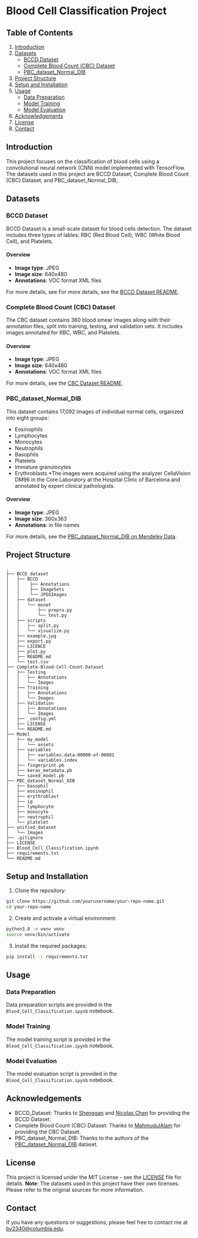 # Blood Cell Classification Project

## Table of Contents
1. [Introduction](#introduction)
2. [Datasets](#datasets)
    * [BCCD Dataset](#bccd-dataset)
    * [Complete Blood Count (CBC) Dataset](#complete-blood-count-cbc-dataset)
    * [PBC_dataset_Normal_DIB](#pbc_dataset_normal_dib)
3. [Project Structure](#project-structure)
4. [Setup and Installation](#setup-and-installation)
5. [Usage](#usage)
    * [Data Preparation](#data-preparation)
    * [Model Training](#model-training)
    * [Model Evaluation](#model-evaluation)
6. [Acknowledgements](#acknowledgements)
7. [License](#license)
8. [Contact](#contact)

## Introduction
This project focuses on the classification of blood cells using a convolutional 
neural network (CNN) model implemented with TensorFlow. The datasets used in 
this project are BCCD Dataset, Complete Blood Count (CBC) Dataset, and 
PBC_dataset_Normal_DIB,

## Datasets
### BCCD Dataset
BCCD Dataset is a small-scale dataset for blood cells detection. The dataset includes
three types of lables: RBC (Red Blood Cell), WBC (White Blood Cell), and Platelets.

#### Overview
* **Image type**: JPEG
* **Image size**: 640x480
* **Annotations**: VOC format XML files

For more details, see For more details, see the [BCCD Dataset README](https://github.com/Shenggan/BCCD_Dataset/blob/master/README.md).

### Complete Blood Count (CBC) Dataset
The CBC dataset contains 360 blood smear images along with their annotation files, 
split into training, testing, and validation sets. It includes images annotated for
RBC, WBC, and Platelets.

#### Overview
* **Image type**: JPEG
* **Image size**: 640x480
* **Annotations**: VOC format XML files

For more details, see the [CBC Dataset README](https://github.com/MahmudulAlam/Complete-Blood-Cell-Count-Dataset/blob/master/README.md).

### PBC_dataset_Normal_DIB
This dataset contains 17,092 images of individual normal cells, organized into eight groups:
* Eosinophils
* Lymphocytes
* Monocytes
* Neutrophils
* Basophils
* Platelets
* Immature granulocytes
* Erythroblasts
*The images were acquired using the analyzer CellaVision DM96 in the Core Laboratory
at the Hospital Clinic of Barcelona and annotated by expert clinical pathologists.
#### Overview
* **Image type**: JPEG
* **Image size**: 360x363
* **Annotations**: in file names

For more details, see the [PBC_dataset_Normal_DIB on Mendeley Data](https://data.mendeley.com/datasets/snkd93bnjr/1).
## Project Structure
```
.
├── BCCD_dataset
│   ├── BCCD
│   │    ├── Annotations
│   │    ├── ImageSets
│   │    └── JPEGImages
│   ├── dataset
│   │   └── mxnet
│   │       ├── prepro.py
│   │       └── test.py
│   ├── scripts
│   │   ├── split.py
│   │   └── visualize.py
│   ├── example.jpg
│   ├── export.py
│   ├── LICENCE
│   ├── plot.py
│   ├── README.md
│   └── test.csv
├── Complete-Blood-Cell-Count-Dataset
│   ├── Testing
│   │   ├── Annotations
│   │   └── Images
│   ├── Training
│   │   ├── Annotations
│   │   └── Images
│   ├── Validation
│   │   ├── Annotations
│   │   └── Images
│   ├── _config.yml
│   ├── LICENSE
│   └── README.md
├── Model
│   ├── my_model
│   │   └── assets
│   ├── variables
│   │   ├── variables.data-00000-of-00001
│   │   └── variables.index
│   ├── fingerprint.pb
│   ├── keras_metadata.pb
│   └── saved_model.pb
├── PBC_dataset_Normal_DIB
│   ├── basophil
│   ├── eosinophil
│   ├── erythroblast
│   ├── ig
│   ├── lymphocyte
│   ├── monocyte
│   ├── neutrophil
│   └── platelet
├── unified_dataset
│   └── Images
├── .gitignore
├── LICENSE
├── Blood_Cell_Classification.ipynb
├── requirements.txt
└── README.md
```
## Setup and Installation
1. Clone the repository:
```bash
git clone https://github.com/yourusername/your-repo-name.git
cd your-repo-name
```
2. Create and activate a virtual environment:
```bash
python3.8 -m venv venv
source venv/bin/activate
```
3. Install the required packages:
```bash
pip install -r requirements.txt
```
## Usage
### Data Preparation
Data preparation scripts are provided in the `Blood_Cell_Classification.ipynb` notebook.
### Model Training
The model training script is provided in the `Blood_Cell_Classification.ipynb` notebook.
### Model Evaluation
The model evaluation script is provided in the `Blood_Cell_Classification.ipynb` notebook.
## Acknowledgements
* BCCD_Dataset: Thanks to [Shenggan](https://github.com/Shenggan) and [Nicolas Chen](https://github.com/nicolaschen1) for providing the BCCD Dataset.
* Complete Blood Count (CBC) Dataset: Thanks to [MahmudulAlam](https://github.com/MahmudulAlam/Complete-Blood-Cell-Count-Dataset/commits?author=MahmudulAlam) for providing the CBC Dataset.
* PBC_dataset_Normal_DIB: Thanks to the authors of the [PBC_dataset_Normal_DIB](https://data.mendeley.com/datasets/snkd93bnjr/1) dataset.
## License
This project is licensed under the MIT License - see the [LICENSE](LICENSE) file for details.
**Note**: The datasets used in this project have their own licenses. Please refer to the original sources for more information.
## Contact 
If you have any questions or suggestions, please feel free to contact me at [bv2340@columbia.edu](bv2340@columbia.edu).

